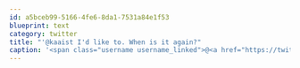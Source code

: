 ```yaml
---
id: a5bceb99-5166-4fe6-8da1-7531a84e1f53
blueprint: text
category: twitter
title: "'@kaaist I'd like to. When is it again?"
caption: '<span class="username username_linked">@<a href="https://twitter.com/kaaist" title="Kyle Pearce">kaaist</a></span> I''d like to. When is it again?'
---
```

